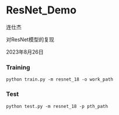 # ResNet_Demo

连仕杰

对ResNet模型的复现

2023年8月26日

### Training
`python train.py -m resnet_18 -o work_path`

### Test
`python test.py -m resnet_18 -p pth_path`

